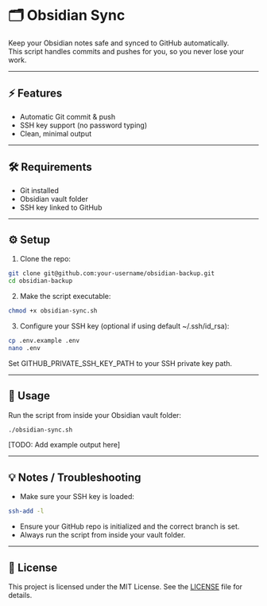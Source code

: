 # 🗂️ Obsidian Sync

Keep your Obsidian notes safe and synced to GitHub automatically.  
This script handles commits and pushes for you, so you never lose your work.  

---

## ⚡ Features
- Automatic Git commit & push  
- SSH key support (no password typing)  
- Clean, minimal output

---

## 🛠️ Requirements
- Git installed  
- Obsidian vault folder  
- SSH key linked to GitHub  

---

## ⚙️ Setup
1. Clone the repo:
```bash
git clone git@github.com:your-username/obsidian-backup.git
cd obsidian-backup
```

2. Make the script executable:
```bash
chmod +x obsidian-sync.sh
```

3. Configure your SSH key (optional if using default ~/.ssh/id_rsa):
```bash
cp .env.example .env
nano .env
```
Set GITHUB_PRIVATE_SSH_KEY_PATH to your SSH private key path.

---
 
## 🚀 Usage

Run the script from inside your Obsidian vault folder:
```bash
./obsidian-sync.sh
```

[TODO: Add example output here]


---

## 💡 Notes / Troubleshooting

- Make sure your SSH key is loaded:
```bash
ssh-add -l
```
- Ensure your GitHub repo is initialized and the correct branch is set.
- Always run the script from inside your vault folder.


---

## 📄 License

This project is licensed under the MIT License. See the [LICENSE](LICENSE) file for details.